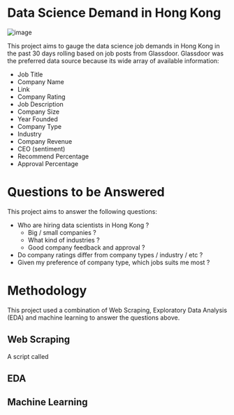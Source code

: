 # Data Science Demand in Hong Kong

![image](https://github.com/jasonchanhku/DataScienceDemand/blob/master/images/glassdoor.png)

This project aims to gauge the data science job demands in Hong Kong
in the past 30 days rolling based on job posts from Glassdoor. Glassdoor was 
the preferred data source because its wide array of available information:

* Job Title
* Company Name
* Link
* Company Rating
* Job Description
* Company Size
* Year Founded
* Company Type
* Industry
* Company Revenue
* CEO (sentiment)
* Recommend Percentage
* Approval Percentage

# Questions to be Answered

This project aims to answer the following questions:
* Who are hiring data scientists in Hong Kong ?
    * Big / small companies ?
    * What kind of industries ?
    * Good company feedback and approval ?
* Do company ratings differ from company types / industry / etc ?
* Given my preference of company type, which jobs suits me most ?


# Methodology
This project used a combination of Web Scraping, Exploratory Data Analysis (EDA)
and machine learning to answer the questions above.

## Web Scraping
A script called 

## EDA


## Machine Learning